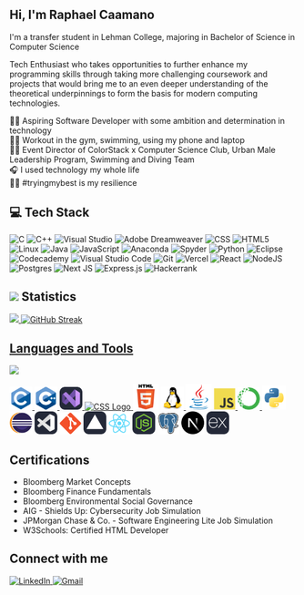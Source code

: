 ## Hi, I'm Raphael Caamano

I'm a transfer student in Lehman College, majoring in Bachelor of Science in Computer Science

Tech Enthusiast who takes opportunities to further enhance my programming skills through taking more challenging coursework and projects that would bring me to an even deeper understanding of the theoretical underpinnings to form the basis for modern computing technologies.

👨‍💻 Aspiring Software Developer with some ambition and determination in technology                                                 
        🏋️‍♂️ Workout in the gym, swimming, using my phone and laptop                                                                                                               
🏊‍♂️ Event Director of ColorStack x Computer Science Club, Urban Male Leadership Program, Swimming and Diving Team                                                
🎧 I used technology my whole life                                                                                                                                         
💪🏼 #tryingmybest is my resilience



## 💻 Tech Stack
![C](https://img.shields.io/badge/c-03599c.svg?style=for-the-badge&logo=c&logoColor=white)
![C++](https://img.shields.io/badge/c++-004482.svg?style=for-the-badge&logo=c%2B%2B&logoColor=white)
![Visual Studio](https://img.shields.io/badge/Visual%20Studio-5C2D91.svg?style=for-the-badge&logo=visual-studio&logoColor=white)
![Adobe Dreamweaver](https://img.shields.io/badge/Adobe%20Dreamweaver-470137.svg?style=for-the-badge&logo=Adobe%20Dreamweaver&logoColor=white)
![CSS](https://img.shields.io/badge/css-264de4.svg?style=for-the-badge&logo=css&logoColor=white) 
![HTML5](https://img.shields.io/badge/html5-%23E34F26.svg?style=for-the-badge&logo=html5&logoColor=white) 
![Linux](https://img.shields.io/badge/linux-%23121011.svg?style=for-the-badge&logo=linux&logoColor=white)
![Java](https://img.shields.io/badge/java-%23ED8B00.svg?style=for-the-badge&logo=openjdk&logoColor=white)
![JavaScript](https://img.shields.io/badge/javascript-%23323330.svg?style=for-the-badge&logo=javascript&logoColor=%23F7DF1E)
![Anaconda](https://img.shields.io/badge/Anaconda-43b049.svg?style=for-the-badge&logo=anaconda&logoColor=white)
![Spyder](https://img.shields.io/badge/spyder-ffffff.svg?style=for-the-badge&logo=spyderide&logoColor=8c0000)
![Python](https://img.shields.io/badge/python-3670A0?style=for-the-badge&logo=python&logoColor=ffdd54) 
![Eclipse](https://img.shields.io/badge/Eclipse-FE7A16.svg?style=for-the-badge&logo=Eclipse&logoColor=white)
![Codecademy](https://img.shields.io/badge/Codecademy-101630?style=for-the-badge&logo=codecademy&logoColor=FFF0E5)
![Visual Studio Code](https://img.shields.io/badge/Visual%20Studio%20Code-0078d7.svg?style=for-the-badge&logo=visual-studio-code&logoColor=white)
![Git](https://img.shields.io/badge/git-3d2d00?style=for-the-badge&logo=git&logoColor=23F05033) 
![Vercel](https://img.shields.io/badge/vercel-%23000000.svg?style=for-the-badge&logo=vercel&logoColor=white)
![React](https://img.shields.io/badge/react-%2320232a.svg?style=for-the-badge&logo=react&logoColor=%2361DAFB)
![NodeJS](https://img.shields.io/badge/node.js-6DA55F?style=for-the-badge&logo=node.js&logoColor=white)
![Postgres](https://img.shields.io/badge/postgres-%23316192.svg?style=for-the-badge&logo=postgresql&logoColor=white)
![Next JS](https://img.shields.io/badge/Next-white?style=for-the-badge&logo=next.js&logoColor=black)
![Express.js](https://img.shields.io/badge/express.js-%23404d59.svg?style=for-the-badge&logo=express&logoColor=%2361DAFB)
![Hackerrank](https://img.shields.io/badge/-Hackerrank-0d141e?style=for-the-badge&logo=HackerRank&logoColor=00ea64)




## <img src="https://media4.giphy.com/media/MIGbtLZoVjbl0bYbAd/giphy.gif?cid=ecf05e472t2h0i8d7dcjaoau9iqtchhr899hxmpxzzgc7lyw&rid=giphy.gif" width="30"> Statistics
<p align="left">
  <a href="http://127.0.0.1/">
    <img height="165px" src="https://github-readme-stats.vercel.app/api?username=raphaelcaamano&show_icons=true&theme=holi">
    <img width="49.4%" src="https://github-readme-streak-stats.herokuapp.com/?user=raphaelcaamano&theme=holi-theme" alt="GitHub Streak""> 
<br>



## Languages and Tools
<img class="img" src="https://github-readme-stats.vercel.app/api/top-langs/?username=raphaelcaamano&theme=holi&layout=compact" /> 

<p align="left"> <a href="https://www.cprogramming.com/" target="_blank" rel="noreferrer"> <img src="https://raw.githubusercontent.com/devicons/devicon/master/icons/c/c-original.svg" alt="c" width="40" height="40"/> </a> <a href="https://www.w3schools.com/cpp/" target="_blank" rel="noreferrer"> <img src="https://raw.githubusercontent.com/devicons/devicon/master/icons/cplusplus/cplusplus-original.svg" alt="cplusplus" width="40" height="40"/> </a> <a href="https://www.w3schools.com/css/" target="_blank" rel="noreferrer"> 
<img src = "https://github.com/tandpfun/skill-icons/raw/main/icons/VisualStudio-Dark.svg" width="40" height="40"/> 
<img src="https://upload.wikimedia.org/wikipedia/commons/d/d5/CSS3_logo_and_wordmark.svg" alt="CSS Logo" width="45" height="45"/> </a>
<img src="https://raw.githubusercontent.com/devicons/devicon/master/icons/html5/html5-original-wordmark.svg" alt="html5" width="45" height="45"/> </a> <a href="https://www.java.com" target="_blank" rel="noreferrer"> 
<img src="https://raw.githubusercontent.com/devicons/devicon/master/icons/linux/linux-original.svg" alt="linux" width="40" height="40"/> </a> 
<img src="https://raw.githubusercontent.com/devicons/devicon/master/icons/java/java-original.svg" alt="java" width="45" height="45"/> </a> <a href="https://developer.mozilla.org/en-US/docs/Web/JavaScript" target="_blank" rel="noreferrer"> 
<img src="https://raw.githubusercontent.com/devicons/devicon/master/icons/javascript/javascript-original.svg" alt="javascript" width="38" height="38"/> </a> <a href="https://www.linux.org/" target="_blank" rel="noreferrer"> <a href="https://www.python.org" target="_blank" rel="noreferrer">         
<img src="https://raw.githubusercontent.com/devicons/devicon/master/icons/anaconda/anaconda-original.svg" alt="anaconda" width="39" height="39"/> </a> 
<img src="https://raw.githubusercontent.com/devicons/devicon/master/icons/python/python-original.svg" alt="python" width="42" height="42"/> </a> 
<img src="https://raw.githubusercontent.com/devicons/devicon/master/icons/eclipse/eclipse-original.svg" alt="eclipse" width="40" height="40"/> </a> 
<img src = "https://github.com/tandpfun/skill-icons/raw/main/icons/VSCode-Dark.svg" height="40" />
<img src="https://raw.githubusercontent.com/devicons/devicon/master/icons/git/git-original.svg" alt="git" width="38" height="38"/> </a> 
<img src = "https://github.com/tandpfun/skill-icons/blob/main/icons/Vercel-Dark.svg" height="40" />
<img src="https://raw.githubusercontent.com/devicons/devicon/master/icons/react/react-original.svg" alt="react" width="38" height="38"/> </a> 
<img src = "https://github.com/tandpfun/skill-icons/raw/main/icons/NodeJS-Dark.svg" height="40" />
<img src="https://raw.githubusercontent.com/devicons/devicon/master/icons/postgresql/postgresql-original.svg" alt="postgresql" width="38" height="38"/> </a> 
<img src="https://raw.githubusercontent.com/devicons/devicon/master/icons/nextjs/nextjs-original.svg" alt="nextjs" width="40" height="40"/> </a> 
<img src = "https://github.com/tandpfun/skill-icons/blob/main/icons/ExpressJS-Dark.svg" height="40" />


## Certifications

- Bloomberg Market Concepts 
- Bloomberg Finance Fundamentals 
- Bloomberg Environmental Social Governance
- AIG - Shields Up: Cybersecurity Job Simulation
- JPMorgan Chase & Co. - Software Engineering Lite Job Simulation
- W3Schools: Certified HTML Developer



## Connect with me
<a href="https://www.linkedin.com/in/raphael-caamano/" target="_blank">
  <img src="https://skillicons.dev/icons?i=linkedin" alt="LinkedIn" width="40" height="40"/> </a>


<a href="mailto:caamano.raphael@gmail.com" target="_blank">
  <img src="https://skillicons.dev/icons?i=gmail" alt="Gmail" width="40" height="40"/> </a>












